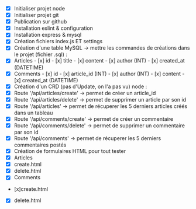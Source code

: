 - [x]  Initialiser projet node 
- [x] Initialiser projet git 
- [x] Publication sur github 
- [x] Installation eslint & configuration 
- [x] Installation express & mysql 
- [x] Création  fichiers index.js ET settings
- [x] Création d'une table MySQL -> mettre les commandes de créations dans le projet (fichier .sql) : 
- [x] Articles 
		- [x] id
		- [x] title
		- [x] content
		- [x] author (INT)
		- [x] created_at (DATETIME)
- [x] Comments 
		- [x] id
		- [x] article_id (INT)
		- [x] author (INT)
		- [x] content
		- [x] created_at (DATETIME)
- [x] Création d'un CRD (pas d'Update, on l'a pas vu) node : 
- [x] Route '/api/articles/create' -> permet de créer un article_id
- [x] Route '/api/articles/delete' -> permet de supprimer un article par son id
- [x] Route '/api/articles' -> permet de récuperer les 5 derniers articles créés dans un tableau
- [x] Route '/api/comments/create' -> permet de créer un commentaire
- [x] Route '/api/comments/delete' -> permet de supprimer un commentaire par son id
- [x] Route '/api/comments' -> permet de récuperer les 5 derniers commentaires postés
- [x] Création de formulaires HTML pour tout tester 
- [x] Articles 
- [x] create.html
- [x] delete.html
- [x] Comments 
- [x]create.html
- [x] delete.html

